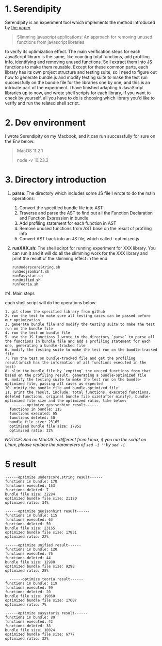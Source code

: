 # 1. Serendipity

Serendipity is an experiment tool which implements the method introduced by [the paper](http://bergel.eu/MyPapers/Cefe18a-Slimming.pdf) 

>Slimming javascript applications: An approach for removing unused functions from javascript libraries

to verify its optimization effect. The main verification steps for each JavaScript library is the same, like counting total functions, add profiling info, identifying and removing unused functions. So I extract them into JS functions to make them reusable. Except for these common parts, each library has its own project structure and testing suite, so I need to figure out how to generate bundle.js and modify testing suite to make the test run successfully on the bundle file for the libraries one by one, and this is an intricate part of the experiment. I have finished adapting 5 JavaScript libraries up to now, and wrote shell scripts for each library, If you want to check by yourself, all you have to do is choosing which library you'd like to verify and run the related shell script.

# 2. Dev environment

I wrote Serendipity on my Macbook, and it can run successfully for sure on the Env below:

>MacOS 11.2.1
>
>node -v 10.23.3

# 3. Directory introduction

1. **parse**: The directory which includes some JS file I wrote to do the main operations:

   1. Convert the specified bundle file into AST 
   2. Traverse and parse the AST to find out all the Function Declaration and Function Expression in bundle
   3. Add profiling statement for each function in AST
   4. Remove unused functions from AST base on the result of profiling info
   5. Convert AST back into an JS file, which called -optimized.js

2. **runXXX.sh**: The shell scirpt for running experiment for XXX library. You can run it and it will do all the slimming work for the XXX library and print the result of the slimming effect in the end.

   ```
   runUnderscoreString.sh
   runGeojsonhint.sh
   runEasystar.sh
   runUnified.sh
   runTeoria.sh
   ```

#4. Main steps

each shell script will do the operations below:

```
1. git clone the specified library from github
2. run the test to make sure all testing cases can be passed before our optimization
3. generate bundle file and modify the testing suite to make the test run on the bundle file
4. run the test on bundle file
5. use the JS functions I wrote in the directory `parse` to parse all the functions in bundle file and add a profiling statement for each one, generating a bundle-tracked file
6. modify the testing suite to make the test run on the bundle-tracked file
7. run the test on bundle-tracked file and get the profiling result(which has the information of all functions executed in the test)
8. slim the bundle file by `empting` the unused functions from that based on the profiling result, generating a bundle-optimized file
9. modify the testing suite to make the test run on the bundle-optimized file, passing all cases as expected
10. minify the bundle file and bundle-optimized file
11. print the result, include: total functions, executed functions, deleted functions, original bundle file size(after minify), bundle-optimized file size and the optimized ratio, like below:
	------optimize geojsonhint result------
  functions in bundle: 115
  functions executed: 65
  functions deleted: 50
  bundle file size: 23165
  optimized bundle file size: 17851
  optimized ratio: 22%
```

*NOTICE: Sed on MacOS is different from Linux, if you run the script on Linux, please replace the parameters of `sed -i ''`by `sed -i`*

# 5 result

```
------optimize underscore.string result------
functions in bundle: 170
functions executed: 163
functions deleted: 7
bundle file size: 32284
optimized bundle file size: 21120
optimized ratio: 34%

------optimize geojsonhint result------
functions in bundle: 115
functions executed: 65
functions deleted: 50
bundle file size: 23165
optimized bundle file size: 17851
optimized ratio: 22%

------optimize unified result------
functions in bundle: 120
functions executed: 76
functions deleted: 44
bundle file size: 12988
optimized bundle file size: 9298
optimized ratio: 28%

  ------optimize teoria result------
functions in bundle: 119
functions executed: 99
functions deleted: 20
bundle file size: 19060
optimized bundle file size: 17687
optimized ratio: 7%

------optimize easystarjs result------
functions in bundle: 80
functions executed: 42
functions deleted: 38
bundle file size: 10024
optimized bundle file size: 6777
optimized ratio: 32%
```

